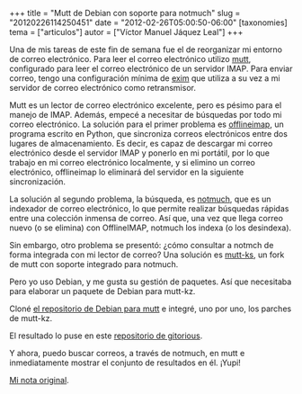 +++
title = "Mutt de Debian con soporte para notmuch"
slug = "20120226114250451"
date = "2012-02-26T05:00:50-06:00"
[taxonomies]
tema = ["articulos"]
autor = ["Víctor Manuel Jáquez Leal"]
+++

Una de mis tareas de este fin de semana fue el de reorganizar mi entorno
de correo electrónico. Para leer el correo electrónico utilizo
[mutt](http://www.mutt.org/), configurado para leer el correo
electrónico de un servidor IMAP. Para enviar correo, tengo una
configuración mínima de [exim](http://www.exim.org/) que utiliza a su
vez a mi servidor de correo electrónico como retransmisor.

Mutt es un lector de correo electrónico excelente, pero es pésimo para
el manejo de IMAP. Además, empecé a necesitar de búsquedas por todo mi
correo electrónico. La solución para el primer problema es
[offlineimap](http://offlineimap.org/), un programa escrito en Python,
que sincroniza correos electrónicos entre dos lugares de almacenamiento.
Es decir, es capaz de descargar mi correo electrónico desde el servidor
IMAP y ponerlo en mi portátil, por lo que trabajo en mi correo
electrónico localmente, y si elimino un correo electrónico, offlineimap
lo eliminará del servidor en la siguiente sincronización.

La solución al segundo problema, la búsqueda, es
[notmuch](http://notmuchmail.org/), que es un indexador de correo
electrónico, lo que permite realizar búsquedas rápidas entre una
colección inmensa de correo. Así que, una vez que llega correo nuevo (o
se elimina) con OfflineIMAP, notmuch los indexa (o los desindexa).

Sin embargo, otro problema se presentó: ¿cómo consultar a notmch de
forma integrada con mi lector de correo? Una solución es
[mutt-ks](https://github.com/karelzak/mutt-kz), un fork de mutt con
soporte integrado para notmuch.

Pero yo uso Debian, y me gusta su gestión de paquetes. Así que
necesitaba para elaborar un paquete de Debian para mutt-kz.

Cloné [el repositorio de Debian para
mutt](http://anonscm.debian.org/gitweb/?p=pkg-mutt/mutt.git;a=summary) e
integré, uno por uno, los parches de mutt-kz.

El resultado lo puse en este [repositorio de
gitorious](https://gitorious.org/vjaquez-misc/mutt).

Y ahora, puedo buscar correos, a través de notmuch, en mutt e
inmediatamente mostrar el conjunto de resultados en él. ¡Yupi!

[Mi nota
original](blogs.igalia.com/vjaquez/2012/02/26/debians-mutt-with-notmuch-support/%20).


